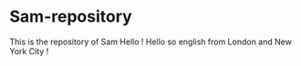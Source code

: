 # Sam-repository
This is the repository of Sam 
Hello ! 
Hello so english from London and New York City !
